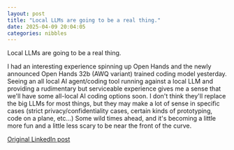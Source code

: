```yaml
---
layout: post
title: "Local LLMs are going to be a real thing."
date: 2025-04-09 20:04:05
categories: nibbles
---
```


Local LLMs are going to be a real thing.

I had an interesting experience spinning up Open Hands and the newly announced Open Hands 32b (AWQ variant) trained coding model yesterday. Seeing an all local AI agent/coding tool running against a local LLM and providing a rudimentary but serviceable experience gives me a sense that we'll have some all-local AI coding options soon. I don't think they'll replace the big LLMs for most things, but they may make a lot of sense in specific cases (strict privacy/confidentiality cases, certain kinds of prototyping, code on a plane, etc...) Some wild times ahead, and it's becoming a little more fun and a little less scary to be near the front of the curve.

[Original LinkedIn post](https://www.linkedin.com/feed/update/urn%3Ali%3Ashare%3A7315826861643571200)
